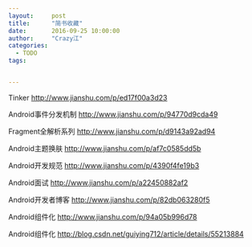 ```yaml
---
layout:     post
title:      "简书收藏"
date:       2016-09-25 10:00:00
author:     "Crazy江"
categories:
  - TODO
tags:


---
```


Tinker http://www.jianshu.com/p/ed17f00a3d23

Android事件分发机制 http://www.jianshu.com/p/94770d9cda49

Fragment全解析系列 http://www.jianshu.com/p/d9143a92ad94

Android主题换肤 http://www.jianshu.com/p/af7c0585dd5b

Android开发规范 http://www.jianshu.com/p/4390f4fe19b3

Android面试 http://www.jianshu.com/p/a22450882af2

Android开发者博客 http://www.jianshu.com/p/82db063280f5

Android组件化 http://www.jianshu.com/p/94a05b996d78

Android组件化 http://blog.csdn.net/guiying712/article/details/55213884